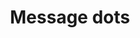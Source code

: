 ---
title: Message dots
tags: ["message", "dots", "ellipsis", "options", "menu", "more", "settings"]
icon: message-dots
svg: '<svg xmlns="http://www.w3.org/2000/svg" width="24" height="24" fill="none" viewBox="0 0 24 24" stroke-width="1.5" stroke-linecap="round" stroke-linejoin="round" stroke="currentColor"><path d="M12 11v-.5m4 .5v-.5M8 11v-.5m-4.536 6.328C2 15.657 2 14.771 2 11s0-5.657 1.464-6.828C4.93 3 7.286 3 12 3s7.071 0 8.535 1.172S22 7.229 22 11s0 4.657-1.465 5.828C19.072 18 16.714 18 12 18c-2.51 0-3.8 1.738-6 3v-3.212c-1.094-.163-1.899-.45-2.536-.96"/></svg>'
---